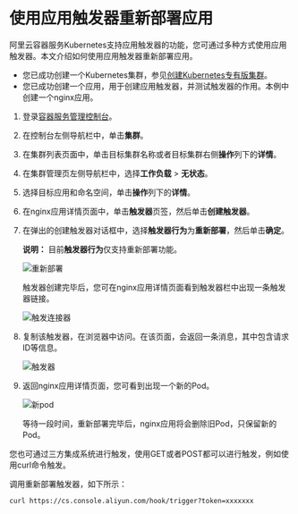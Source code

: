 # 使用应用触发器重新部署应用

阿里云容器服务Kubernetes支持应用触发器的功能，您可通过多种方式使用应用触发器。本文介绍如何使用应用触发器重新部署应用。

-   您已成功创建一个Kubernetes集群，参见[创建Kubernetes专有版集群](/cn.zh-CN/Kubernetes集群用户指南/集群管理/创建集群/创建Kubernetes专有版集群.md)。
-   您已成功创建一个应用，用于创建应用触发器，并测试触发器的作用。本例中创建一个nginx应用。

1.  登录[容器服务管理控制台](https://cs.console.aliyun.com)。

2.  在控制台左侧导航栏中，单击**集群**。

3.  在集群列表页面中，单击目标集群名称或者目标集群右侧**操作**列下的**详情**。

4.  在集群管理页左侧导航栏中，选择**工作负载** \> **无状态**。

5.  选择目标应用和命名空间，单击**操作**列下的**详情**。

6.  在nginx应用详情页面中，单击**触发器**页签，然后单击**创建触发器**。

7.  在弹出的创建触发器对话框中，选择**触发器行为**为**重新部署**，然后单击**确定**。

    **说明：** 目前**触发器行为**仅支持重新部署功能。

    ![重新部署](https://static-aliyun-doc.oss-accelerate.aliyuncs.com/assets/img/zh-CN/1085659951/p9899.png)

    触发器创建完毕后，您可在nginx应用详情页面看到触发器栏中出现一条触发器链接。

    ![触发连接器](https://static-aliyun-doc.oss-accelerate.aliyuncs.com/assets/img/zh-CN/1085659951/p9900.png)

8.  复制该触发器，在浏览器中访问。在该页面，会返回一条消息，其中包含请求ID等信息。

    ![触发器](https://static-aliyun-doc.oss-accelerate.aliyuncs.com/assets/img/zh-CN/1085659951/p9901.png)

9.  返回nginx应用详情页面，您可看到出现一个新的Pod。

    ![新pod](https://static-aliyun-doc.oss-accelerate.aliyuncs.com/assets/img/zh-CN/1085659951/p9904.png)

    等待一段时间，重新部署完毕后，nginx应用将会删除旧Pod，只保留新的Pod。


您也可通过三方集成系统进行触发，使用GET或者POST都可以进行触发，例如使用curl命令触发。

调用重新部署触发器，如下所示：

`curl https://cs.console.aliyun.com/hook/trigger?token=xxxxxxx`

